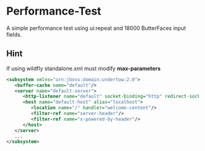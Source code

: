 # Performance-Test

A simple performance test using ui:repeat and 18000 ButterFaces input fields. 

## Hint

If using wildfly standalone.xml must modify **max-parameters**

```xml
<subsystem xmlns="urn:jboss:domain:undertow:2.0">
   <buffer-cache name="default"/>
   <server name="default-server">
      <http-listener name="default" socket-binding="http" redirect-socket="https" max-parameters="20000"/>
      <host name="default-host" alias="localhost">
         <location name="/" handler="welcome-content"/>
         <filter-ref name="server-header"/>
         <filter-ref name="x-powered-by-header"/>
      </host>
   </server>
   ...
</subsystem>
```
